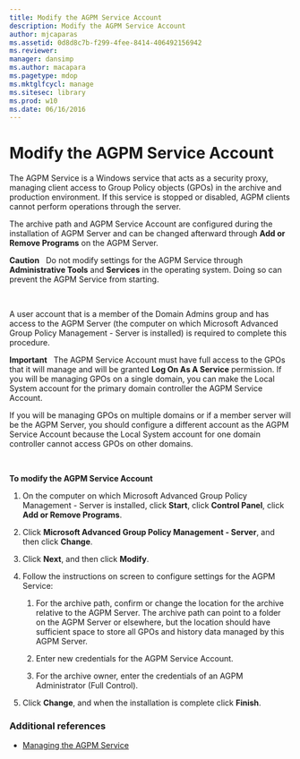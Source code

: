 ```yaml
---
title: Modify the AGPM Service Account
description: Modify the AGPM Service Account
author: mjcaparas
ms.assetid: 0d8d8c7b-f299-4fee-8414-406492156942
ms.reviewer: 
manager: dansimp
ms.author: macapara
ms.pagetype: mdop
ms.mktglfcycl: manage
ms.sitesec: library
ms.prod: w10
ms.date: 06/16/2016
---
```



# Modify the AGPM Service Account


The AGPM Service is a Windows service that acts as a security proxy, managing client access to Group Policy objects (GPOs) in the archive and production environment. If this service is stopped or disabled, AGPM clients cannot perform operations through the server.

The archive path and AGPM Service Account are configured during the installation of AGPM Server and can be changed afterward through **Add or Remove Programs** on the AGPM Server.

**Caution**  
Do not modify settings for the AGPM Service through **Administrative Tools** and **Services** in the operating system. Doing so can prevent the AGPM Service from starting.

 

A user account that is a member of the Domain Admins group and has access to the AGPM Server (the computer on which Microsoft Advanced Group Policy Management - Server is installed) is required to complete this procedure.

**Important**  
The AGPM Service Account must have full access to the GPOs that it will manage and will be granted **Log On As A Service** permission. If you will be managing GPOs on a single domain, you can make the Local System account for the primary domain controller the AGPM Service Account.

If you will be managing GPOs on multiple domains or if a member server will be the AGPM Server, you should configure a different account as the AGPM Service Account because the Local System account for one domain controller cannot access GPOs on other domains.

 

**To modify the AGPM Service Account**

1.  On the computer on which Microsoft Advanced Group Policy Management - Server is installed, click **Start**, click **Control Panel**, click **Add or Remove Programs**.

2.  Click **Microsoft Advanced Group Policy Management - Server**, and then click **Change**.

3.  Click **Next**, and then click **Modify**.

4.  Follow the instructions on screen to configure settings for the AGPM Service:

    1.  For the archive path, confirm or change the location for the archive relative to the AGPM Server. The archive path can point to a folder on the AGPM Server or elsewhere, but the location should have sufficient space to store all GPOs and history data managed by this AGPM Server.

    2.  Enter new credentials for the AGPM Service Account.

    3.  For the archive owner, enter the credentials of an AGPM Administrator (Full Control).

5.  Click **Change**, and when the installation is complete click **Finish**.

### Additional references

-   [Managing the AGPM Service](managing-the-agpm-service.md)

 

 





